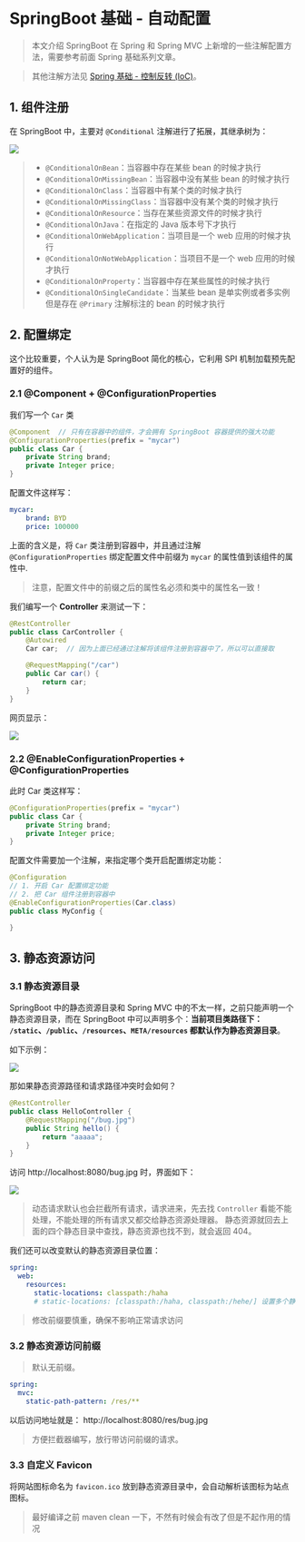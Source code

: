# SpringBoot 基础 - 自动配置

> 本文介绍 SpringBoot 在 Spring 和 Spring MVC 上新增的一些注解配置方法，需要参考前面 Spring 基础系列文章。

> 其他注解方法见 [Spring 基础 - 控制反转 (IoC)](/md/spring/spring-ioc.html)。

## 1. 组件注册

在 SpringBoot 中，主要对 `@Conditional` 注解进行了拓展，其继承树为：

![](/imgs/spring/springboot/springboot-autoconfigure-1.png)

> - `@ConditionalOnBean`：当容器中存在某些 bean 的时候才执行
> - `@ConditionalOnMissingBean`：当容器中没有某些 bean 的时候才执行
> - `@ConditionalOnClass`：当容器中有某个类的时候才执行
> - `@ConditionalOnMissingClass`：当容器中没有某个类的时候才执行
> - `@ConditionalOnResource`：当存在某些资源文件的时候才执行
> - `@ConditionalOnJava`：在指定的 Java 版本号下才执行
> - `@ConditionalOnWebApplication`：当项目是一个 web 应用的时候才执行
> - `@ConditionalOnNotWebApplication`：当项目不是一个 web 应用的时候才执行
> - `@ConditionalOnProperty`：当容器中存在某些属性的时候才执行
> - `@ConditionalOnSingleCandidate`：当某些 bean 是单实例或者多实例但是存在 `@Primary` 注解标注的 bean 的时候才执行

## 2. 配置绑定

这个比较重要，个人认为是 SpringBoot 简化的核心，它利用 SPI 机制加载预先配置好的组件。

### 2.1 @Component + @ConfigurationProperties

我们写一个 `Car` 类

```java
@Component  // 只有在容器中的组件，才会拥有 SpringBoot 容器提供的强大功能
@ConfigurationProperties(prefix = "mycar")
public class Car {
    private String brand;
    private Integer price;
}
```

配置文件这样写：

```yaml
mycar:
	brand: BYD
	price: 100000
```

上面的含义是，将 `Car` 类注册到容器中，并且通过注解 `@ConfigurationProperties` 绑定配置文件中前缀为 `mycar` 的属性值到该组件的属性中.

> 注意，配置文件中的前缀之后的属性名必须和类中的属性名一致！

我们编写一个 **Controller** 来测试一下：

```java
@RestController
public class CarController {
    @Autowired
    Car car;  // 因为上面已经通过注解将该组件注册到容器中了，所以可以直接取

    @RequestMapping("/car")
    public Car car() {
        return car;
    }
}
```

网页显示：

![](/imgs/spring/springboot/springboot-autoconfigure-2.png)

### 2.2 @EnableConfigurationProperties + @ConfigurationProperties

此时 Car 类这样写：

```java
@ConfigurationProperties(prefix = "mycar")
public class Car {
    private String brand;
    private Integer price;
}
```

配置文件需要加一个注解，来指定哪个类开启配置绑定功能：

```java
@Configuration
// 1. 开启 Car 配置绑定功能
// 2. 把 Car 组件注册到容器中
@EnableConfigurationProperties(Car.class)
public class MyConfig {

}
```

## 3. 静态资源访问

### 3.1 静态资源目录

SpringBoot 中的静态资源目录和 Spring MVC 中的不太一样，之前只能声明一个静态资源目录，而在 SpringBoot 中可以声明多个：**当前项目类路径下： `/static`、`/public`、`/resources`、`META/resources` 都默认作为静态资源目录**。

如下示例：

![](/imgs/spring/springboot/springboot-autoconfigure-3.png)

那如果静态资源路径和请求路径冲突时会如何？

```java
@RestController
public class HelloController {
    @RequestMapping("/bug.jpg")
    public String hello() {
        return "aaaaa";
    }
}
```

访问 http://localhost:8080/bug.jpg 时，界面如下：

![](/imgs/spring/springboot/springboot-autoconfigure-4.png)

> 动态请求默认也会拦截所有请求，请求进来，先去找 `Controller` 看能不能处理，不能处理的所有请求又都交给静态资源处理器。 静态资源就回去上面的四个静态目录中查找，静态资源也找不到，就会返回 404。

我们还可以改变默认的静态资源目录位置：

```yaml
spring:
  web:
    resources:
      static-locations: classpath:/haha
      # static-locations: [classpath:/haha, classpath:/hehe/] 设置多个静态资源目录时的列表写法
```

> 修改前缀要慎重，确保不影响正常请求访问

### 3.2 静态资源访问前缀

> 默认无前缀。

```yaml
spring:
  mvc:
    static-path-pattern: /res/**
```

以后访问地址就是： http://localhost:8080/res/bug.jpg

> 方便拦截器编写，放行带访问前缀的请求。

### 3.3 自定义 Favicon

将网站图标命名为 `favicon.ico` 放到静态资源目录中，会自动解析该图标为站点图标。

> 最好编译之前 maven clean 一下，不然有时候会有改了但是不起作用的情况

